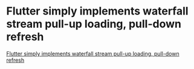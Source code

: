 # Flutter simply implements waterfall stream pull-up loading, pull-down refresh
[Flutter simply implements waterfall stream pull-up loading, pull-down refresh](https://aiwithcloud.com/2022/09/14/flutter_simply_implements_waterfall_stream_pull_up_loading_pull_down_refresh/)